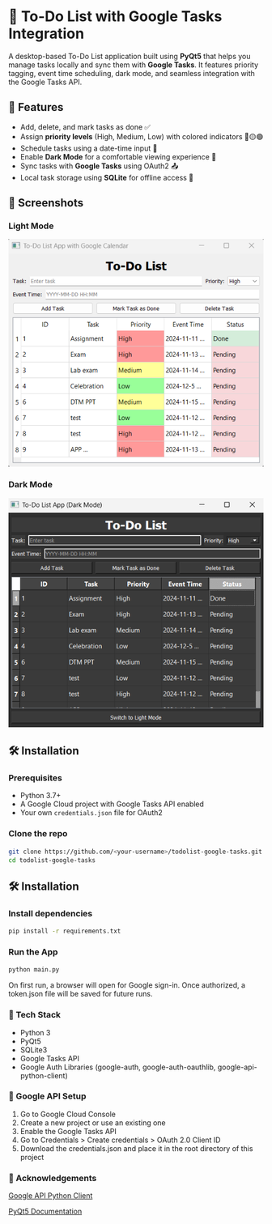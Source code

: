 # 📝 To-Do List with Google Tasks Integration

A desktop-based To-Do List application built using **PyQt5** that helps you manage tasks locally and sync them with **Google Tasks**. It features priority tagging, event time scheduling, dark mode, and seamless integration with the Google Tasks API.

## 🚀 Features

- Add, delete, and mark tasks as done ✅
- Assign **priority levels** (High, Medium, Low) with colored indicators 🔴🟡🟢
- Schedule tasks using a date-time input 📅
- Enable **Dark Mode** for a comfortable viewing experience 🌙
- Sync tasks with **Google Tasks** using OAuth2 📤
- Local task storage using **SQLite** for offline access 💾

## 📸 Screenshots

### Light Mode
![Light Mode](screenshots/light_mode.png)

### Dark Mode
![Dark Mode](screenshots/dark_mode.png)

## 🛠️ Installation

### Prerequisites
- Python 3.7+
- A Google Cloud project with Google Tasks API enabled
- Your own `credentials.json` file for OAuth2

### Clone the repo
```bash
git clone https://github.com/<your-username>/todolist-google-tasks.git
cd todolist-google-tasks
```

## 🛠️ Installation

### Install dependencies
```bash
pip install -r requirements.txt
```

### Run the App
```bash 
python main.py
```
On first run, a browser will open for Google sign-in. Once authorized, a token.json file will be saved for future runs.

### 🧰 Tech Stack
- Python 3
- PyQt5
- SQLite3
- Google Tasks API
- Google Auth Libraries (google-auth, google-auth-oauthlib, google-api-python-client)

### 🔐 Google API Setup
1. Go to Google Cloud Console
2. Create a new project or use an existing one
3. Enable the Google Tasks API
4. Go to Credentials > Create credentials > OAuth 2.0 Client ID
5. Download the credentials.json and place it in the root directory of this project

### 🙌 Acknowledgements
[Google API Python Client](https://github.com/googleapis/google-api-python-client)

[PyQt5 Documentation](https://doc.qt.io/qtforpython-6/)
